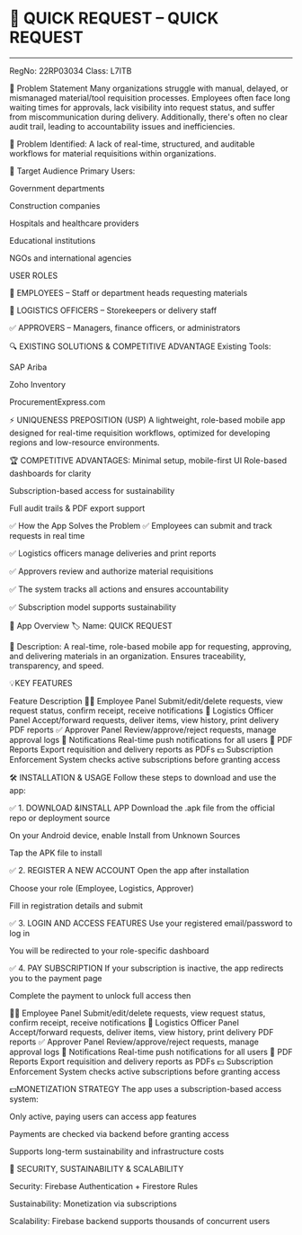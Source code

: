 # 📱 QUICK REQUEST – QUICK REQUEST
---
RegNo: 22RP03034
Class: L7ITB

🧠 Problem Statement
Many organizations struggle with manual, delayed, or mismanaged material/tool requisition processes. Employees often face long waiting times for approvals, lack visibility into request status, and suffer from miscommunication during delivery. Additionally, there's often no clear audit trail, leading to accountability issues and inefficiencies.

🚨 Problem Identified:
A lack of real-time, structured, and auditable workflows for material requisitions within organizations.

🎯 Target Audience
Primary Users:

Government departments

Construction companies

Hospitals and healthcare providers

Educational institutions

NGOs and international agencies

USER ROLES 

👤 EMPLOYEES – Staff or department heads requesting materials

🚚 LOGISTICS OFFICERS – Storekeepers or delivery staff

✅ APPROVERS – Managers, finance officers, or administrators

🔍 EXISTING SOLUTIONS & COMPETITIVE ADVANTAGE
Existing Tools:

SAP Ariba

Zoho Inventory

ProcurementExpress.com



⚡ UNIQUENESS PREPOSITION (USP)
A lightweight, role-based mobile app designed for real-time requisition workflows, optimized for developing regions and low-resource environments.


🏆 COMPETITIVE ADVANTAGES:
Minimal setup, mobile-first UI
Role-based dashboards for clarity

Subscription-based access for sustainability

Full audit trails & PDF export support

✅ How the App Solves the Problem
✅ Employees can submit and track requests in real time

✅ Logistics officers manage deliveries and print reports

✅ Approvers review and authorize material requisitions

✅ The system tracks all actions and ensures accountability

✅ Subscription model supports sustainability

📲 App Overview
🏷️ Name: QUICK REQUEST

📄 Description:
A real-time, role-based mobile app for requesting, approving, and delivering materials in an organization. Ensures traceability, transparency, and speed.

💡KEY FEATURES

Feature	Description
👨‍💼 Employee Panel	Submit/edit/delete requests, view request status, confirm receipt, receive notifications
🚛 Logistics Officer Panel	Accept/forward requests, deliver items, view history, print delivery PDF reports
✅ Approver Panel	Review/approve/reject requests, manage approval logs
🔔 Notifications	Real-time push notifications for all users
🧾 PDF Reports	Export requisition and delivery reports as PDFs
💵 Subscription Enforcement	System checks active subscriptions before granting access



🛠️ INSTALLATION & USAGE
Follow these steps to download and use the app:

✅ 1. DOWNLOAD &INSTALL APP
Download the .apk file from the official repo or deployment source

On your Android device, enable Install from Unknown Sources

Tap the APK file to install

✅ 2. REGISTER A NEW ACCOUNT
Open the app after installation

Choose your role (Employee, Logistics, Approver)

Fill in registration details and submit

✅ 3. LOGIN AND ACCESS FEATURES
Use your registered email/password to log in

You will be redirected to your role-specific dashboard

✅ 4. PAY SUBSCRIPTION
If your subscription is inactive, the app redirects you to the payment page

Complete the payment to unlock full access then

👨‍💼 Employee Panel	Submit/edit/delete requests, view request status, confirm receipt, receive notifications
🚛 Logistics Officer Panel	Accept/forward requests, deliver items, view history, print delivery PDF reports
✅ Approver Panel	Review/approve/reject requests, manage approval logs
🔔 Notifications	Real-time push notifications for all users
🧾 PDF Reports	Export requisition and delivery reports as PDFs
💵 Subscription Enforcement	System checks active subscriptions before granting access

💵MONETIZATION STRATEGY
The app uses a subscription-based access system:

Only active, paying users can access app features

Payments are checked via backend before granting access

Supports long-term sustainability and infrastructure costs

🔐 SECURITY, SUSTAINABILITY & SCALABILITY

Security: Firebase Authentication + Firestore Rules

Sustainability: Monetization via subscriptions

Scalability: Firebase backend supports thousands of concurrent users
